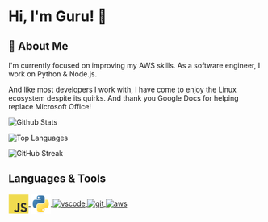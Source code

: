 # Hi, I'm Guru! 👋

## 🚀 About Me

I'm currently focused on improving my AWS skills. As a software engineer, I work on Python & Node.js. 

And like most developers I work with, I have come to enjoy the Linux ecosystem despite its quirks. And thank you Google Docs for helping replace Microsoft Office!

![Github Stats](https://github-readme-stats.vercel.app/api?username=Guru227&theme=highcontrast&show_icons=true&count_private=true)

![Top Languages](https://github-readme-stats.vercel.app/api/top-langs/?username=Guru227&layout=compact)

![GitHub Streak](https://github-readme-streak-stats.herokuapp.com?user=Guru227&theme=neon-palenight&hide_border=true)

## Languages & Tools

<a href="https://developer.mozilla.org/en-US/docs/Web/JavaScript" target="blank">
<img align="center" src="https://raw.githubusercontent.com/devicons/devicon/master/icons/javascript/javascript-original.svg" alt="JavaScript" height="40" width="40" />
</a>

<a href="https://www.python.org" target="blank">
<img align="center" src="https://raw.githubusercontent.com/devicons/devicon/master/icons/python/python-original.svg" alt="Python" height="40" width="40" />
</a>     

<a href="none">
<img align="center" src="https://cdn.jsdelivr.net/gh/devicons/devicon/icons/vscode/vscode-original.svg" alt="vscode" height="40" width="40"/>
</a>

<a href="none">
<img align="center" src="https://cdn.jsdelivr.net/gh/devicons/devicon/icons/git/git-original-wordmark.svg" alt="git" height="40" width="40"/>
</a>       

<a href="https://aws.amazon.com/console/">
<img align="center" src="https://cdn.jsdelivr.net/gh/devicons/devicon/icons/amazonwebservices/amazonwebservices-original-wordmark.svg" alt="aws" height="80" width="120"/>
</a>

